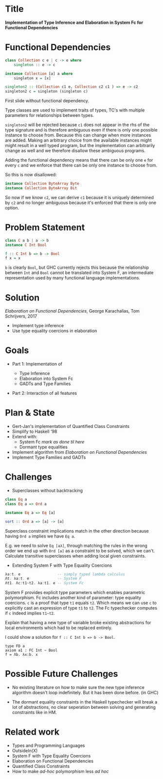 Title
=====

**Implementation of Type Inference and Elaboration in System Fc for Functional Dependencies**

Functional Dependencies
=======================

```haskell
class Collection c e | c -> e where
    singleton :: e -> c

instance Collection [a] a where
    singleton x = [x]

singleton2 :: (Collection c1 e, Collection c2 c1 ) => e -> c2
singleton2 c = singleton (singleton c)
```

First slide without functional dependency.

Type classes are used to implement traits of types, TC's with multiple
parameters for relationships between types.

``singleton2`` will be rejected because ``c1`` does not appear in the rhs of the
type signature and is therefore ambiguous even if there is only one possible
instance to choose from. Because this can change when more instances are added.
Making an arbitrary choice from the available instances might might result in a
well typed program, but the implementation can arbitrarily change as well and we
therefore disallow these ambiguous programs.

Adding the functional dependency means that there can be only one ``e`` for
every ``c`` and we enforce that there can be only one instance to choose from.

So this is now disallowed:
```haskell
instance Collection ByteArray Byte
instance Collection ByteArray Bit
```

So now if we know ``c2``, we can derive ``c1`` because it is uniquely determined
by ``c2`` and no longer ambiguous because it's enforced that there is only one
option.

Problem Statement
=================

```haskell
class C a b | a -> b
instance C Int Bool

f :: C Int b => b -> Bool
f x = x
```

``b`` is clearly ``Bool``, but GHC currently rejects this because the
relationship between ``Int`` and ``Bool`` cannot be translated into System F, an
intermediate representation used by many functional language implementations.

Solution
========

*Elaboration on Functional Dependencies*,
George Karachalias, Tom Schrijvers, 2017
  * Implement type inference
  * Use type equality coercions in elaboration

Goals
=====

  * Part 1: Implementation of
    - Type Inference
    - Elaboration into System Fc
    - GADTs and Type Families

  * Part 2: Interaction of all features

Plan & State
============

  * Gert-Jan's implementation of Quantified Class Constraints
  * Simplify to Haskell '98
  * Extend with:
    - System Fc *mark as done til here*
    - Dormant type equalities
  * Implement algorithm from *Elaboration on Functional Dependencies*
  * Implement Type Families and GADTs

Challenges
==========

  * Superclasses without backtracking

```haskell
class Eq a
class Eq a => Ord a

instance Eq a => Eq [a]

sort :: Ord a => [a] -> [a]
```

Superclass constraint implications match in the other direction because having
``Ord a`` implies we have ``Eq a``.

E.g. we need to solve ``Eq [aλ]``, through matching the rules in the wrong order
we end up with ``Ord [a]`` as a constraint to be solved, which we can't.
Calculate transitive superclasses when adding local given constraints.

  * Extending System F with Type Equality Coercions

```haskell
λa:t. e                 -- simply typed lambda calculus
Λt. λa:t. e             -- System F
Λt1. Λc:t1~t2. λa:t1. e -- System Fc
```
System F provides explicit type parameters which enables parametric
polymorphism.  Fc includes another kind of parameter: type equality coercions.
``c`` is a proof that type ``t1`` equals ``t2``. Which means we can use ``c`` to
explicitly cast an expression of type ``t1`` to ``t2``. The Fc typechecker
computes if ``c`` indeed implies ``t1~t2``.

Explain that having a new type of variable broke existing abstractions for local
environments which had to be replaced entirely.

I could show a solution for ``f :: C Int b => b -> Bool``.
```
type FD a
axiom a1 : FC Int ~ Bool
f = Λb. λx:b. x
```

Possible Future Challenges
==========================

  * No existing literature on how to make sure the new type inference algorithm
    doesn't loop indefinitely. But it has been done before. (in GHC)

  * The dormant equality constraints in the Haskell typechecker will break a lot
    of abstractions, no clear seperation between solving and generating
    constraints like in HM.

Related work
============

  * Types and Programming Languages
  * OutsideIn(X)
  * System F with Type Equality Coercions
  * Elaboration on Functional Dependencies
  * Quantified Class Constraints
  * How to make *ad-hoc* polymorphism less *ad hoc*
